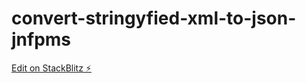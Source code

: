 # convert-stringyfied-xml-to-json-jnfpms

[Edit on StackBlitz ⚡️](https://stackblitz.com/edit/convert-stringyfied-xml-to-json-jnfpms)